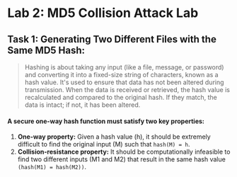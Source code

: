 # Lab 2: MD5 Collision Attack Lab

## Task 1: Generating Two Different Files with the Same MD5 Hash:
> Hashing is about taking any input (like a file, message, or password) and converting it into a fixed-size string of characters, known as a hash value. It's used to ensure that data has not been altered during transmission. When the data is received or retrieved, the hash value is recalculated and compared to the original hash. If they match, the data is intact; if not, it has been altered.

#### A secure one-way hash function must satisfy two key properties:
1. **One-way property:** Given a hash value (h), it should be extremely difficult to find the original input (M) such that `hash(M) = h`.
2. **Collision-resistance property:** It should be computationally infeasible to find two different inputs (M1 and M2) that result in the same hash value `(hash(M1) = hash(M2))`.

